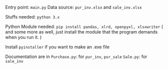 Entry point: `main.py`
Data source: `pur_inv.xlsx` and `sale_inv.xlsx`

Stuffs needed:
`python 3.x`

Python Module needed:
`pip install pandas, xlrd, openpyxl, xlsxwriter` 
( and some more as well, just install the module that the program demands when you run it. )

Install `pyinstaller` if you want to make an .exe file

Documentation are in
`Purchase.py`: for `pur_inv`, `pur_sale`
`Sale.py`: for `sale_inv`

